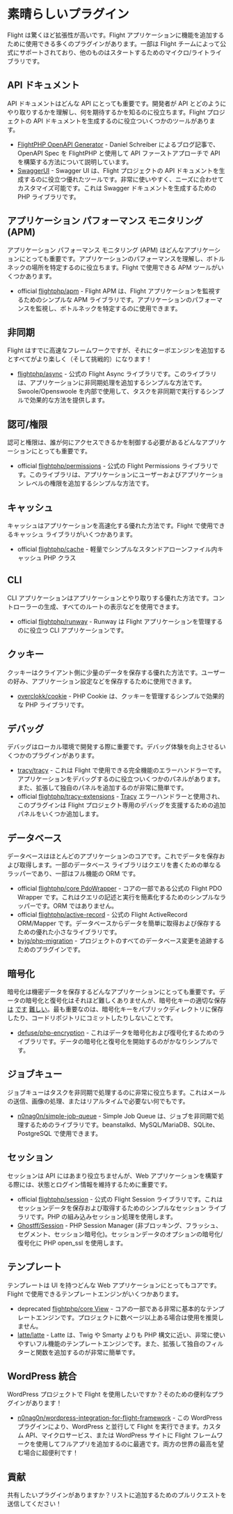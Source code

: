 # 素晴らしいプラグイン

Flight は驚くほど拡張性が高いです。Flight アプリケーションに機能を追加するために使用できる多くのプラグインがあります。一部は Flight チームによって公式にサポートされており、他のものはスタートするためのマイクロ/ライトライブラリです。

## API ドキュメント

API ドキュメントはどんな API にとっても重要です。開発者が API とどのようにやり取りするかを理解し、何を期待するかを知るのに役立ちます。Flight プロジェクトの API ドキュメントを生成するのに役立ついくつかのツールがあります。

- [FlightPHP OpenAPI Generator](https://dev.to/danielsc/define-generate-and-implement-an-api-first-approach-with-openapi-generator-and-flightphp-1fb3) - Daniel Schreiber によるブログ記事で、OpenAPI Spec を FlightPHP と使用して API ファーストアプローチで API を構築する方法について説明しています。
- [SwaggerUI](https://github.com/zircote/swagger-php) - Swagger UI は、Flight プロジェクトの API ドキュメントを生成するのに役立つ優れたツールです。非常に使いやすく、ニーズに合わせてカスタマイズ可能です。これは Swagger ドキュメントを生成するための PHP ライブラリです。

## アプリケーション パフォーマンス モニタリング (APM)

アプリケーション パフォーマンス モニタリング (APM) はどんなアプリケーションにとっても重要です。アプリケーションのパフォーマンスを理解し、ボトルネックの場所を特定するのに役立ちます。Flight で使用できる APM ツールがいくつかあります。
- <span class="badge bg-primary">official</span> [flightphp/apm](/awesome-plugins/apm) - Flight APM は、Flight アプリケーションを監視するためのシンプルな APM ライブラリです。アプリケーションのパフォーマンスを監視し、ボトルネックを特定するのに使用できます。

## 非同期

Flight はすでに高速なフレームワークですが、それにターボエンジンを追加するとすべてがより楽しく（そして挑戦的）になります！

- [flightphp/async](/awesome-plugins/async) - 公式の Flight Async ライブラリです。このライブラリは、アプリケーションに非同期処理を追加するシンプルな方法です。Swoole/Openswoole を内部で使用して、タスクを非同期で実行するシンプルで効果的な方法を提供します。

## 認可/権限

認可と権限は、誰が何にアクセスできるかを制御する必要があるどんなアプリケーションにとっても重要です。

- <span class="badge bg-primary">official</span> [flightphp/permissions](/awesome-plugins/permissions) - 公式の Flight Permissions ライブラリです。このライブラリは、アプリケーションにユーザーおよびアプリケーション レベルの権限を追加するシンプルな方法です。

## キャッシュ

キャッシュはアプリケーションを高速化する優れた方法です。Flight で使用できるキャッシュ ライブラリがいくつかあります。

- <span class="badge bg-primary">official</span> [flightphp/cache](/awesome-plugins/php-file-cache) - 軽量でシンプルなスタンドアローンファイル内キャッシュ PHP クラス

## CLI

CLI アプリケーションはアプリケーションとやり取りする優れた方法です。コントローラーの生成、すべてのルートの表示などを使用できます。

- <span class="badge bg-primary">official</span> [flightphp/runway](/awesome-plugins/runway) - Runway は Flight アプリケーションを管理するのに役立つ CLI アプリケーションです。

## クッキー

クッキーはクライアント側に少量のデータを保存する優れた方法です。ユーザーの好み、アプリケーション設定などを保存するために使用できます。

- [overclokk/cookie](/awesome-plugins/php-cookie) - PHP Cookie は、クッキーを管理するシンプルで効果的な PHP ライブラリです。

## デバッグ

デバッグはローカル環境で開発する際に重要です。デバッグ体験を向上させるいくつかのプラグインがあります。

- [tracy/tracy](/awesome-plugins/tracy) - これは Flight で使用できる完全機能のエラーハンドラーです。アプリケーションをデバッグするのに役立ついくつかのパネルがあります。また、拡張して独自のパネルを追加するのが非常に簡単です。
- <span class="badge bg-primary">official</span> [flightphp/tracy-extensions](/awesome-plugins/tracy-extensions) - [Tracy](/awesome-plugins/tracy) エラーハンドラーと使用され、このプラグインは Flight プロジェクト専用のデバッグを支援するための追加パネルをいくつか追加します。

## データベース

データベースはほとんどのアプリケーションのコアです。これでデータを保存および取得します。一部のデータベース ライブラリはクエリを書くための単なるラッパーであり、一部はフル機能の ORM です。

- <span class="badge bg-primary">official</span> [flightphp/core PdoWrapper](/learn/pdo-wrapper) - コアの一部である公式の Flight PDO Wrapper です。これはクエリの記述と実行を簡素化するためのシンプルなラッパーです。ORM ではありません。
- <span class="badge bg-primary">official</span> [flightphp/active-record](/awesome-plugins/active-record) - 公式の Flight ActiveRecord ORM/Mapper です。データベースからデータを簡単に取得および保存するための優れた小さなライブラリです。
- [byjg/php-migration](/awesome-plugins/migrations) - プロジェクトのすべてのデータベース変更を追跡するためのプラグインです。

## 暗号化

暗号化は機密データを保存するどんなアプリケーションにとっても重要です。データの暗号化と復号化はそれほど難しくありませんが、暗号化キーの適切な保存 [は](https://stackoverflow.com/questions/6767839/where-should-i-store-an-encryption-key-for-php#:~:text=Write%20a%20php%20config%20file%20and%20store%20it,folder%20is%20not%20accessible%20to%20the%20end%20user.) [です](https://www.reddit.com/r/PHP/comments/luqsn/the_encryption_key_where_do_you_store_it/) [難しい](https://security.stackexchange.com/questions/48047/location-to-store-an-encryption-key)。最も重要なのは、暗号化キーをパブリックディレクトリに保存したり、コードリポジトリにコミットしたりしないことです。

- [defuse/php-encryption](/awesome-plugins/php-encryption) - これはデータを暗号化および復号化するためのライブラリです。データの暗号化と復号化を開始するのがかなりシンプルです。

## ジョブキュー

ジョブキューはタスクを非同期で処理するのに非常に役立ちます。これはメールの送信、画像の処理、またはリアルタイムで必要ない何でもです。

- [n0nag0n/simple-job-queue](/awesome-plugins/simple-job-queue) - Simple Job Queue は、ジョブを非同期で処理するためのライブラリです。beanstalkd、MySQL/MariaDB、SQLite、PostgreSQL で使用できます。

## セッション

セッションは API にはあまり役立ちませんが、Web アプリケーションを構築する際には、状態とログイン情報を維持するために重要です。

- <span class="badge bg-primary">official</span> [flightphp/session](/awesome-plugins/session) - 公式の Flight Session ライブラリです。これはセッションデータを保存および取得するためのシンプルなセッション ライブラリです。PHP の組み込みセッション処理を使用します。
- [Ghostff/Session](/awesome-plugins/ghost-session) - PHP Session Manager (非ブロッキング、フラッシュ、セグメント、セッション暗号化)。セッションデータのオプションの暗号化/復号化に PHP open_ssl を使用します。

## テンプレート

テンプレートは UI を持つどんな Web アプリケーションにとってもコアです。Flight で使用できるテンプレートエンジンがいくつかあります。

- <span class="badge bg-warning">deprecated</span> [flightphp/core View](/learn#views) - コアの一部である非常に基本的なテンプレートエンジンです。プロジェクトに数ページ以上ある場合は使用を推奨しません。
- [latte/latte](/awesome-plugins/latte) - Latte は、Twig や Smarty よりも PHP 構文に近い、非常に使いやすいフル機能のテンプレートエンジンです。また、拡張して独自のフィルターと関数を追加するのが非常に簡単です。

## WordPress 統合

WordPress プロジェクトで Flight を使用したいですか？そのための便利なプラグインがあります！

- [n0nag0n/wordpress-integration-for-flight-framework](/awesome-plugins/n0nag0n_wordpress) - この WordPress プラグインにより、WordPress と並行して Flight を実行できます。カスタム API、マイクロサービス、または WordPress サイトに Flight フレームワークを使用してフルアプリを追加するのに最適です。両方の世界の最高を望む場合に超便利です！

## 貢献

共有したいプラグインがありますか？リストに追加するためのプルリクエストを送信してください！